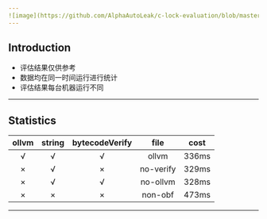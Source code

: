 ```yaml
---
![image](https://github.com/AlphaAutoLeak/c-lock-evaluation/blob/master/1.png)
---
```


## Introduction
- 评估结果仅供参考
- 数据均在同一时间运行进行统计
- 评估结果每台机器运行不同

---
## Statistics

| ollvm | string | bytecodeVerify |   file    | cost  |
| :---: | :----: | :------------: | :-------: | :---: |
|   √   |   √    |       √        |   ollvm   | 336ms |
|   ×   |   √    |       ×        | no-verify | 329ms |
|   ×   |   √    |       √        | no-ollvm  | 328ms |
|   ×   |   ×    |       ×        |  non-obf  | 473ms |

---
